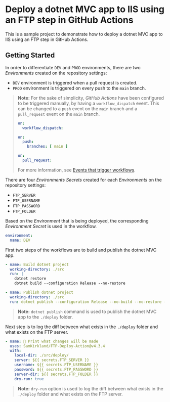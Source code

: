 # Deploy a dotnet MVC app to IIS using an FTP step in GitHub Actions

This is a sample project to demonstrate how to deploy a dotnet MVC app to IIS using an FTP step in GitHub Actions.

## Getting Started

In order to differentiate `DEV` and `PROD` environments, there are two _Environments_ created on the repository settings:

- `DEV` environment is triggered when a pull request is created.
- `PROD` environment is triggered on every push to the `main` branch.

> **Note:** For the sake of simplicity, _GitHub Actions_ have been configured to be triggered manually, by having a `workflow_dispatch` event. This can be changed to a `push` event on the `main` branch and a `pull_request` event on the `main` branch.
>
> ```yaml
> on:
>   workflow_dispatch:
> ```
>
> ```yaml
> on:
>   push:
>     branches: [ main ]
> ```
>
> ```yaml
> on:
>   pull_request:
> ```
>
> For more information, see [Events that trigger workflows](https://docs.github.com/en/actions/reference/events-that-trigger-workflows).

There are four _Environments Secrets_ created for each _Environments_ on the repository settings:

- `FTP_SERVER`
- `FTP_USERNAME`
- `FTP_PASSWORD`
- `FTP_FOLDER`

Based on the _Environment_ that is being deployed, the corresponding _Environment Secret_ is used in the workflow.

```yaml
environment:
  name: DEV
```

First two steps of the workflows are to build and publish the dotnet MVC app.

```yaml
- name: Build dotnet project
  working-directory: ./src
  run: |
    dotnet restore
    dotnet build --configuration Release --no-restore

- name: Publish dotnet project
  working-directory: ./src
  run: dotnet publish --configuration Release --no-build --no-restore --output ./deploy
```

> **Note:** `dotnet publish` command is used to publish the dotnet MVC app to the `./deploy` folder.

Next step is to log the diff between what exists in the `./deploy` folder and what exists on the FTP server.

```yaml
- name: 📃 Print what changes will be made
  uses: SamKirkland/FTP-Deploy-Action@v4.3.4
  with:
    local-dir: ./src/deploy/
    server: ${{ secrets.FTP_SERVER }}
    username: ${{ secrets.FTP_USERNAME }}
    password: ${{ secrets.FTP_PASSWORD }}
    server-dir: ${{ secrets.FTP_FOLDER }}
    dry-run: true
```

> **Note:** `dry-run` option is used to log the diff between what exists in the `./deploy` folder and what exists on the FTP server.
